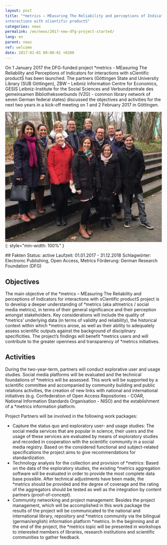 ```yaml
---
layout: post
title: "*metrics – MEasuring The Reliability and perceptions of Indicators for
interactions with sCientific productS"
categories: news
permalink: /en/news/2017-new-dfg-project-started/
lang: en
parent: news
ref: welcome
date: 2017-01-01 00:00:01 +0100
---
```

On 1 January 2017 the DFG-funded project *metrics - MEasuring The Reliability and Perceptions of Indicators for interactions with sCientific productS has been launched. The partners (Göttingen State and University Library (SUB Göttingen), ZBW – Leibniz Information Centre for Economics, GESIS Leibniz-Institute for the Social Sciences and Verbundzentrale des gemeinsamen Bibliotheksverbunds (VZG) - common library network of seven German federal states) discussed the objectives and activities for the next two years in a kick-off meeting on 1 and 2 February 2017 in Göttingen.

![Gruppenfoto](/img/gruppenfoto.png "Gruppenfoto"){: style="min-width: 100%" }

<div class="callout" markdown="1">
## Fakten
Status: active  
Laufzeit: 01.01.2017 - 31.12.2018  
Schlagwörter: Electronic Publishing, Open Access, Metrics  
Förderung: German Research Foundation (DFG)
</div>

## Objectives

The main objective of the *metrics – MEasuring The Reliability and perceptions of Indicators for interactions with sCientific productS project is to develop a deeper understanding of *metrics (aka altmetrics / social media metrics), in terms of their general significance and their perception amongst stakeholders. Key considerations will include the quality of *metrics’ underlying data (in terms of validity and reliability), the historical context within which *metrics arose, as well as their ability to adequately assess scientific outputs against the background of disciplinary specificities. The project’s findings will benefit *metrics users and will contribute to the greater openness and transparency of *metrics initiatives.

## Activities

During the two-year-term, partners will conduct explorative user and usage studies. Social media platforms will be evaluated and the technical foundations of *metrics will be assessed. This work will be supported by a scientific committee and accompanied by community building and public relations activities, the creation of new links with national and international initiatives (e.g. Confederation of Open Access Repositories - COAR, National Information Standards Organisation - NISO) and the establishment of a *metrics information platform.

Project Partners will be involved in the following work packages:

* Capture the status quo and exploratory user- and usage studies: The social media services that are popular in science, their users and the usage of these services are evaluated by means of exploratory studies and recorded in cooperation with the scientific community in a social media registry. Based on the considered functional and subject-related specifications the project aims to give recommendations for standardization.
* Technology analysis for the collection and provision of *metrics: Based on the data of the exploratory studies, the existing *metrics aggregation software will be evaluated in order to provide the most complete data base possible. After technical adjustments have been made, the *metrics should be provided and the degree of coverage and the rating of the aggregators should be tested as well as the integration by content partners (proof-of-concept).
* Community networking and project management: Besides the project management, which will be accomplished in this work package the results of the project will be communicated to the national and international library, repository and *metrics community via the bilingual (german/english) information platform *metrics. In the beginning and at the end of the project, the *metrics topic will be presented in workshops to interested members of libraries, research institutions and scientific communities to gather feedback.

